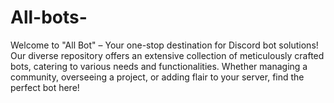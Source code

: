 # All-bots-
Welcome to "All Bot" – Your one-stop destination for Discord bot solutions! Our diverse repository offers an extensive collection of meticulously crafted bots, catering to various needs and functionalities. Whether managing a community, overseeing a project, or adding flair to your server, find the perfect bot here!
